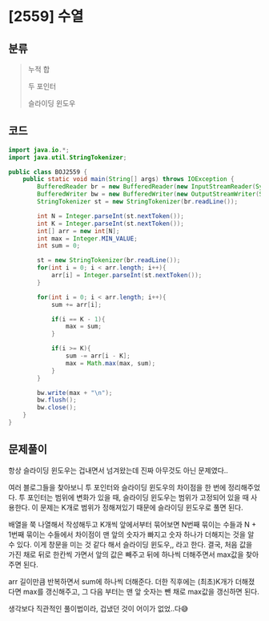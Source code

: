 # [2559] 수열

## 분류
> 누적 합
>
> 두 포인터
>
> 슬라이딩 윈도우

## 코드
```java
import java.io.*;
import java.util.StringTokenizer;

public class BOJ2559 {
    public static void main(String[] args) throws IOException {
        BufferedReader br = new BufferedReader(new InputStreamReader(System.in));
        BufferedWriter bw = new BufferedWriter(new OutputStreamWriter(System.out));
        StringTokenizer st = new StringTokenizer(br.readLine());

        int N = Integer.parseInt(st.nextToken());
        int K = Integer.parseInt(st.nextToken());
        int[] arr = new int[N];
        int max = Integer.MIN_VALUE;
        int sum = 0;

        st = new StringTokenizer(br.readLine());
        for(int i = 0; i < arr.length; i++){
            arr[i] = Integer.parseInt(st.nextToken());
        }

        for(int i = 0; i < arr.length; i++){
            sum += arr[i];

            if(i == K - 1){
                max = sum;
            }

            if(i >= K){
                sum -= arr[i - K];
                max = Math.max(max, sum);
            }
        }

        bw.write(max + "\n");
        bw.flush();
        bw.close();
    }
}

```

## 문제풀이

항상 슬라이딩 윈도우는 겁내면서 넘겨왔는데 진짜 아무것도 아닌 문제였다.. 

여러 블로그들을 찾아보니 투 포인터와 슬라이딩 윈도우의 차이점을 한 번에 정리해주었다. 투 포인터는 범위에 변화가 있을 때, 슬라이딩 윈도우는 범위가 고정되어 있을 때 사용한다. 이 문제는 K개로 범위가 정해져있기 때문에 슬라이딩 윈도우로 풀면 된다.

배열을 쭉 나열해서 작성해두고 K개씩 앞에서부터 묶어보면 N번째 묶이는 수들과 N + 1번째 묶이는 수들에서 차이점이 맨 앞의 숫자가 빠지고 숫자 하나가 더해지는 것을 알  수 있다. 이게 창문을 미는 것 같다 해서 슬라이딩 윈도우,, 라고 한다. 결국, 처음 값을 가진 채로 뒤로 한칸씩 가면서 앞의 값은 빼주고 뒤에 하나씩 더해주면서 max값을 찾아주면 된다.

arr 길이만큼 반복하면서 sum에 하나씩 더해준다. 더한 직후에는 (최초)K개가 더해졌다면 max를 갱신해주고, 그 다음 부터는 맨 앞 숫자는 뺀 채로 max값을 갱신하면 된다.

생각보다 직관적인 풀이법이라, 겁냈던 것이 어이가 없었..다😅

